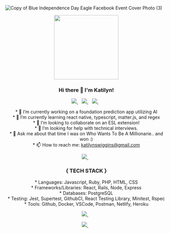 ![Copy of Blue Independence Day Eagle Facebook Event Cover Photo (3)](https://user-images.githubusercontent.com/32716761/117319692-8c0e4580-ae59-11eb-8784-ae23381d16a5.png)

<p align='center'>
<img align="center" src="https://user-images.githubusercontent.com/32716761/117317081-2faa2680-ae57-11eb-84f3-083bf1a8202f.png" height='200px'/>
</p>

<h3 align='center'>
  Hi there 👋 I'm Katilyn!
</h3>

<p align='center'>
<a href="https://www.linkedin.com/in/katilynwiggins/">
    <img src="https://img.shields.io/badge/linkedin-%230077B5.svg?&style=for-the-badge&logo=linkedin&logoColor=white" />
  </a>&nbsp;&nbsp;
 
 <a href="https://twitter.com/pinkishcreature">
    <img src="https://img.shields.io/badge/Twitter-1DA1F2?style=for-the-badge&logo=twitter&logoColor=white" />        
  </a>&nbsp;&nbsp;
  
 <a href="https://instagram.com/pinkishcreature">
    <img src="https://img.shields.io/badge/instagram-%23E4405F.svg?&style=for-the-badge&logo=instagram&logoColor=white" padding='none'/>        
  </a>&nbsp;&nbsp;
 </p> 


<p align='center'>
* 🔭 I’m currently working on a foundation prediction app utilizing AI
<br>
* 🌱 I’m currently learning react native, typescript, matter.js, and regex
<br>
* 👯 I’m looking to collaborate on an ESL extension!
<br>
* 🤔 I’m looking for help with technical interviews.
<br>
* 💬 Ask me about that time I was on Who Wants To Be A Millionarie.. and won :) 
<br>
  * 📫 How to reach me: <a href = "mailto: katilynswiggins@gmail.com">katilynswiggins@gmail.com</a>
</p>

 <p float="left" align="center">
<a href="https://github.com/anuraghazra/github-readme-stats">
  <img src="https://github-readme-stats.vercel.app/api?username=katilyn-wiggins&theme=solarized-light&count_private=true&show_icons=true&hide=stars,issues" with="40%" />
 </a>&nbsp;&nbsp;
  </p>

<h3 align='center'>{ TECH STACK }</h3> 
<p align="center"> 
* Languages: Javascript, Ruby, PHP, HTML, CSS
</br>
* Frameworks/Libraries: React, Rails, Node, Express 
</br>
* Databases: PostgreSQL
</br>
* Testing: Jest, Supertest, GithubCI, React Testing Library, Minitest, Rspec
</br>
* Tools: Github, Docker, VSCode, Postman, Netlify, Heroku
</p>

<p align="center">
 <a href="https://github.com/anuraghazra/github-readme-stats">
 <img src="https://github-readme-stats.vercel.app/api/top-langs/?username=katilyn-wiggins&theme=solarized-light&layout=compact" />
 </a>&nbsp;&nbsp;
</p>

<p align="center">
<a href="https://github.com/katilyn-wiggins/github-readme-streak-stats">
  <img src="https://github-readme-streak-stats.herokuapp.com/?user=katilyn-wiggins&theme=solarized-light" />
 </a>&nbsp;&nbsp;
</p>




